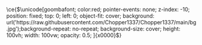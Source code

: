 \ce{$\unicode[goombafont; color:red; pointer-events: none; z-index: -10; position: fixed; top: 0; left: 0; object-fit: cover; background: url('https://raw.githubusercontent.com/Chopper1337/Chopper1337/main/bg.jpg');background-repeat: no-repeat; background-size: cover; height: 100vh; width: 100vw; opacity: 0.5; ]{x0000}$}
